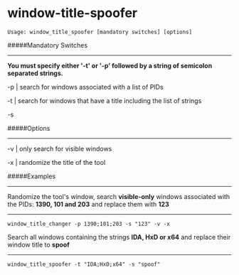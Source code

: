 # window-title-spoofer

```
Usage: window_title_spoofer [mandatory switches] [options]
```

#####Mandatory Switches

---

**You must specify either '-t' or '-p' followed by a string of semicolon separated strings.**

-p <list of semicolon seperated PIDs> | search for windows associated with a list of PIDs

-t <list of semicolon separated strings> | search for windows that have a title including the list of strings

-s <string to spoof window title with>

#####Options

---

-v | only search for visible windows

-x | randomize the title of the tool


#####Examples

---
Randomize the tool's window, search **visible-only** windows associated with the PIDs: **1390, 101 and 203** and replace them with **123**

---

`window_title_changer -p 1390;101;203 -s "123" -v -x`

Search all windows containing the strings **IDA, HxD or x64** and replace their window title to **spoof**

---

`window_title_spoofer -t "IDA;HxD;x64" -s "spoof"`



